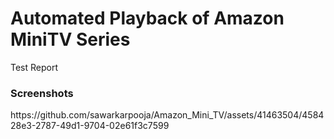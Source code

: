 <h1>Automated Playback of Amazon MiniTV Series</h1>

<p>Test Report</p>


<h3>Screenshots</h3>
https://github.com/sawarkarpooja/Amazon_Mini_TV/assets/41463504/458428e3-2787-49d1-9704-02e61f3c7599
